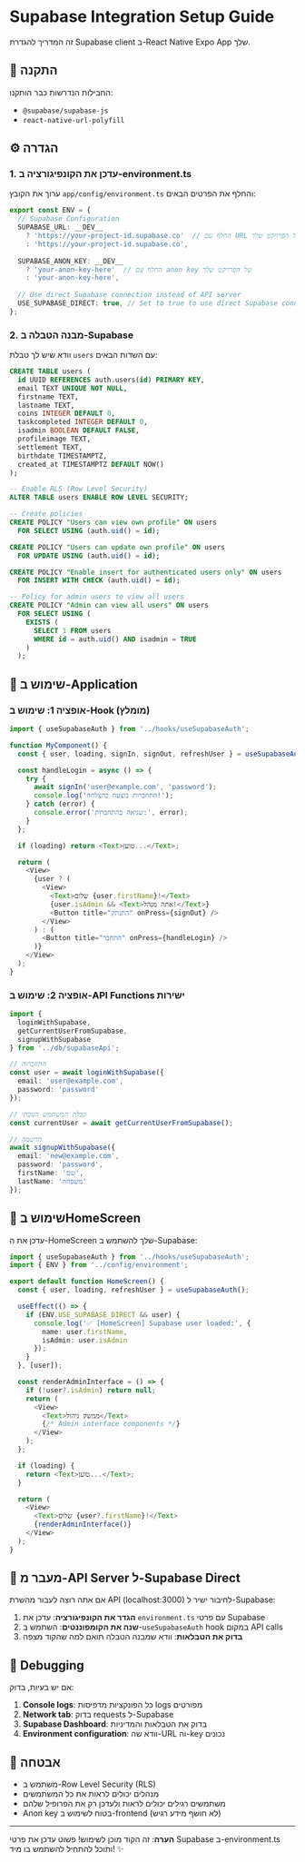 # Supabase Integration Setup Guide

זה המדריך להגדרת Supabase client ב-React Native Expo App שלך.

## 🚀 התקנה

החבילות הנדרשות כבר הותקנו:
- `@supabase/supabase-js`
- `react-native-url-polyfill`

## ⚙️ הגדרה

### 1. עדכן את הקונפיגורציה ב-environment.ts

ערוך את הקובץ `app/config/environment.ts` והחלף את הפרטים הבאים:

```typescript
export const ENV = {
  // Supabase Configuration
  SUPABASE_URL: __DEV__
    ? 'https://your-project-id.supabase.co'  // החלף עם URL של הפרויקט שלך
    : 'https://your-project-id.supabase.co',
    
  SUPABASE_ANON_KEY: __DEV__
    ? 'your-anon-key-here'  // החלף עם anon key של הפרויקט שלך
    : 'your-anon-key-here',
  
  // Use direct Supabase connection instead of API server
  USE_SUPABASE_DIRECT: true, // Set to true to use direct Supabase connection
};
```

### 2. מבנה הטבלה ב-Supabase

וודא שיש לך טבלת `users` עם השדות הבאים:

```sql
CREATE TABLE users (
  id UUID REFERENCES auth.users(id) PRIMARY KEY,
  email TEXT UNIQUE NOT NULL,
  firstname TEXT,
  lastname TEXT,
  coins INTEGER DEFAULT 0,
  taskcompleted INTEGER DEFAULT 0,
  isadmin BOOLEAN DEFAULT FALSE,
  profileimage TEXT,
  settlement TEXT,
  birthdate TIMESTAMPTZ,
  created_at TIMESTAMPTZ DEFAULT NOW()
);

-- Enable RLS (Row Level Security)
ALTER TABLE users ENABLE ROW LEVEL SECURITY;

-- Create policies
CREATE POLICY "Users can view own profile" ON users
  FOR SELECT USING (auth.uid() = id);

CREATE POLICY "Users can update own profile" ON users
  FOR UPDATE USING (auth.uid() = id);

CREATE POLICY "Enable insert for authenticated users only" ON users
  FOR INSERT WITH CHECK (auth.uid() = id);

-- Policy for admin users to view all users
CREATE POLICY "Admin can view all users" ON users
  FOR SELECT USING (
    EXISTS (
      SELECT 1 FROM users 
      WHERE id = auth.uid() AND isadmin = TRUE
    )
  );
```

## 🔌 שימוש ב-Application

### אופציה 1: שימוש ב-Hook (מומלץ)

```typescript
import { useSupabaseAuth } from '../hooks/useSupabaseAuth';

function MyComponent() {
  const { user, loading, signIn, signOut, refreshUser } = useSupabaseAuth();

  const handleLogin = async () => {
    try {
      await signIn('user@example.com', 'password');
      console.log('התחברות בוצעה בהצלחה!');
    } catch (error) {
      console.error('שגיאה בהתחברות:', error);
    }
  };

  if (loading) return <Text>טוען...</Text>;

  return (
    <View>
      {user ? (
        <View>
          <Text>שלום {user.firstName}!</Text>
          {user.isAdmin && <Text>אתה מנהל!</Text>}
          <Button title="התנתק" onPress={signOut} />
        </View>
      ) : (
        <Button title="התחבר" onPress={handleLogin} />
      )}
    </View>
  );
}
```

### אופציה 2: שימוש ב-API Functions ישירות

```typescript
import { 
  loginWithSupabase, 
  getCurrentUserFromSupabase,
  signupWithSupabase 
} from '../db/supabaseApi';

// התחברות
const user = await loginWithSupabase({ 
  email: 'user@example.com', 
  password: 'password' 
});

// קבלת המשתמש הנוכחי
const currentUser = await getCurrentUserFromSupabase();

// הרשמה
await signupWithSupabase({
  email: 'new@example.com',
  password: 'password',
  firstName: 'שם',
  lastName: 'משפחה'
});
```

## 🔧 שימוש בHomeScreen

עדכן את ה-HomeScreen שלך להשתמש ב-Supabase:

```typescript
import { useSupabaseAuth } from '../hooks/useSupabaseAuth';
import { ENV } from '../config/environment';

export default function HomeScreen() {
  const { user, loading, refreshUser } = useSupabaseAuth();

  useEffect(() => {
    if (ENV.USE_SUPABASE_DIRECT && user) {
      console.log('✅ [HomeScreen] Supabase user loaded:', {
        name: user.firstName,
        isAdmin: user.isAdmin
      });
    }
  }, [user]);

  const renderAdminInterface = () => {
    if (!user?.isAdmin) return null;
    return (
      <View>
        <Text>ממשק ניהול</Text>
        {/* Admin interface components */}
      </View>
    );
  };

  if (loading) {
    return <Text>טוען...</Text>;
  }

  return (
    <View>
      <Text>שלום {user?.firstName}!</Text>
      {renderAdminInterface()}
    </View>
  );
}
```

## 🔄 מעבר מ-API Server ל-Supabase Direct

אם אתה רוצה לעבור מהשרת API (localhost:3000) לחיבור ישיר ל-Supabase:

1. **הגדר את הקונפיגורציה**: עדכן את `environment.ts` עם פרטי Supabase
2. **שנה את הקומפוננטים**: השתמש ב-`useSupabaseAuth` hook במקום API calls
3. **בדוק את הטבלאות**: וודא שמבנה הטבלה תואם למה שהקוד מצפה

## 🐛 Debugging

אם יש בעיות, בדוק:

1. **Console logs**: כל הפונקציות מדפיסות logs מפורטים
2. **Network tab**: בדוק requests ל-Supabase
3. **Supabase Dashboard**: בדוק את הטבלאות והמדיניות
4. **Environment configuration**: וודא שה-URL וה-key נכונים

## 🔐 אבטחה

- משתמש ב-Row Level Security (RLS)
- מנהלים יכולים לראות את כל המשתמשים
- משתמשים רגילים יכולים לראות ולעדכן רק את הפרופיל שלהם
- Anon key בטוח לשימוש ב-frontend (לא חושף מידע רגיש)

---

**הערה**: זה הקוד מוכן לשימוש! פשוט עדכן את פרטי Supabase ב-environment.ts ותוכל להתחיל להשתמש בו מיד! ✨ 
